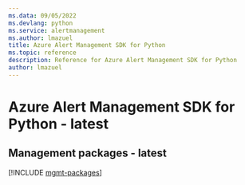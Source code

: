 ```yaml
---
ms.data: 09/05/2022
ms.devlang: python
ms.service: alertmanagement
ms.author: lmazuel
title: Azure Alert Management SDK for Python
ms.topic: reference
description: Reference for Azure Alert Management SDK for Python
author: lmazuel
---
```

# Azure Alert Management SDK for Python - latest

## Management packages - latest
[!INCLUDE [mgmt-packages](alert-management-mgmt-index.md)]
